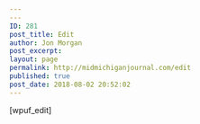 ```yaml
---
---
ID: 281
post_title: Edit
author: Jon Morgan
post_excerpt:
layout: page
permalink: http://midmichiganjournal.com/edit
published: true
post_date: 2018-08-02 20:52:02
---
```

[wpuf_edit]